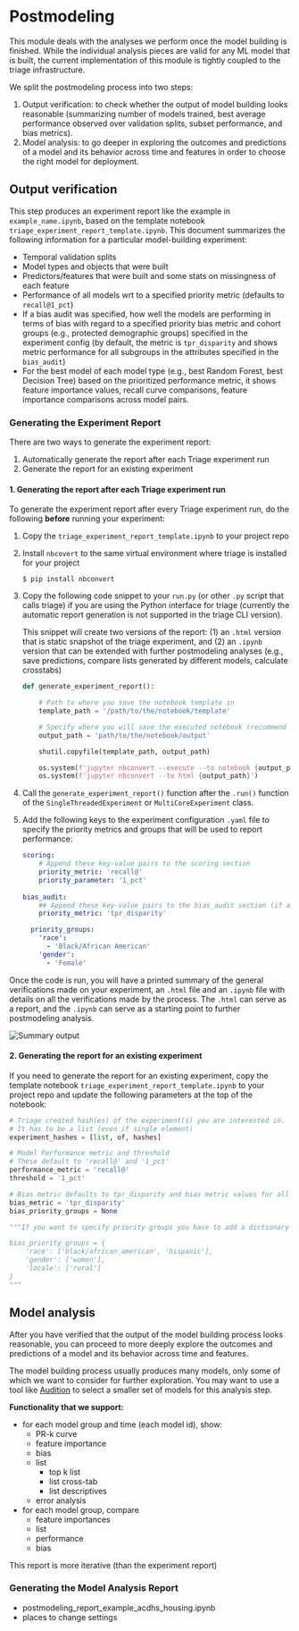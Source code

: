 # Postmodeling

This module deals with the analyses we perform once the model building is finished. While the individual analysis pieces are valid for any ML model that is built, the current implementation of this module is tightly coupled to the triage infrastructure. 

We split the postmodeling process into two steps: 
1. Output verification: to check whether the output of model building looks reasonable (summarizing number of models trained, best average performance observed over validation splits, subset performance, and bias metrics).
2. Model analysis: to go deeper in exploring the outcomes and predictions of a model and its behavior across time and features in order to choose the right model for deployment.

## Output verification

This step produces an experiment report like the example in `example_name.ipynb`, based on the template notebook `triage_experiment_report_template.ipynb`. This document summarizes the following information for a particular model-building experiment:
- Temporal validation splits
- Model types and objects that were built
- Predictors/features that were built and some stats on missingness of each feature
- Performance of all models wrt to a specified priority metric (defaults to `recall@1_pct`)
- If a bias audit was specified, how well the models are performing in terms of bias with regard to a specified priority bias metric and cohort groups (e.g., protected demographic groups) specified in the experiment config (by default, the metric is `tpr_disparity` and shows metric performance for all subgroups in the attributes specified in the `bias_audit`)
- For the best model of each model type (e.g., best Random Forest, best Decision Tree) based on the prioritized performance metric, it shows feature importance values, recall curve comparisons, feature importance comparisons across model pairs. 

### Generating the Experiment Report

There are two ways to generate the experiment report: 
1. Automatically generate the report after each Triage experiment run
2. Generate the report for an existing experiment

#### 1. Generating the report after each Triage experiment run

To generate the experiment report after every Triage experiment run, do the following **before** running your experiment:

1. Copy the `triage_experiment_report_template.ipynb` to your project repo

2. Install `nbcovert` to the same virtual environment where triage is installed for your project

    ```
    $ pip install nbconvert
    ```

3. Copy the following code snippet to your `run.py` (or other `.py` script that calls triage) if you are using the Python interface for triage (currently the automatic report generation is not supported in the triage CLI version).  

    This snippet will create two versions of the report: (1) an `.html` version that is static snapshot of the triage experiment, and (2) an `.ipynb` version that can be extended with further postmodeling analyses (e.g., save predictions, compare lists generated by different models, calculate crosstabs)

    ```python
    def generate_experiment_report():

        # Path to where you save the notebook template in 
        template_path = '/path/to/the/notebook/template'

        # Specify where you will save the executed notebook (recommend not to overwrite the template)
        output_path = 'path/to/the/notebook/output'

        shutil.copyfile(template_path, output_path)

        os.system(f'jupyter nbconvert --execute --to notebook {output_path}')
        os.system(f'jupyter nbconvert --to html {output_path}')
    ```

4. Call the `generate_experiment_report()` function after the `.run()` function of the `SingleThreadedExperiment` or `MultiCoreExperiment` class.

5. Add the following keys to the experiment configuration `.yaml` file to specify the priority metrics and groups that will be used to report performance: 

    ```yaml
    scoring:
        # Append these key-value pairs to the scoring section
        priority_metric: 'recall@'
        priority_parameter: '1_pct' 
      
    bias_audit:
        ## Append these key-value pairs to the bias_audit section (if a bias audit is performed)
        priority_metric: 'tpr_disparity'

      priority_groups:
        'race':
          - 'Black/African American'
        'gender':
          - 'Female'
    ```

Once the code is run, you will have a printed summary of the general verifications made on your experiment, an `.html` file and an `.ipynb` file with details on all the verifications made by the process. The `.html` can serve as a report, and the `.ipynb` can serve as a starting point to further postmodeling analysis.  

![Summary output](https://dssg.github.io/triage/postmodeling/output_summary_verification.png)


#### 2. Generating the report for an existing experiment

If you need to generate the report for an existing experiment, copy the template notebook `triage_experiment_report_template.ipynb` to your project repo and update the following parameters at the top of the notebook: 

```python
# Triage created hash(es) of the experiment(s) you are interested in. 
# It has to be a list (even if single element)
experiment_hashes = [list, of, hashes]

# Model Performance metric and threshold
# These default to 'recall@' and '1_pct'
performance_metric = 'recall@'
threshold = '1_pct'

# Bias metric defaults to tpr_disparity and bias metric values for all groups generated (if bias audit specified in the experiment config)
bias_metric = 'tpr_disparity'
bias_priority_groups = None

"""If you want to specify priority groups you have to add a dictionary in the following form

bias_priority_groups = {
    'race': ['black/african_american', 'hispanic'],
    'gender': ['women'],
    'locale': ['rural']
}
"""
```

## Model analysis

After you have verified that the output of the model building process looks reasonable, you can proceed to more deeply explore the outcomes and predictions of a model and its behavior across time and features. 

The model building process usually produces many models, only some of which we want to consider for further exploration. You may want to use a tool like [Audition](https://github.com/dssg/triage/tree/master/src/triage/component/audition) to select a smaller set of models for this analysis step.

**Functionality that we support:**
 - for each model group and time (each model id), show:
    - PR-k curve
    - feature importance
    - bias
    - list
       - top k list
       - list cross-tab
       - list descriptives
    - error analysis
 - for each model group, compare
    - feature importances
    - list
    - performance
    - bias

This report is more iterative (than the experiment report)

### Generating the Model Analysis Report

- postmodeling_report_example_acdhs_housing.ipynb
- places to change settings
